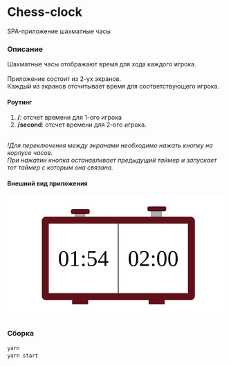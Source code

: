# Chess-clock
SPA-приложение шахматные часы

### Описание
Шахматные часы отображают время для хода каждого игрока.<br><br>
Приложение состоит из 2-ух экранов.<br>
Каждый из экранов отсчитывает время для соответствующего игрока.

#### Роутинг
1. **/**: отсчет времени для 1-ого игрока
2. **/second**: отсчет времени для 2-ого игрока.

<br>_!Для переключения между экранами необходимо нажать кнопку на корпусе часов.<br>
При нажатии кнопка останавливает предыдущий таймер и запускает тот таймер с которым она связана._

#### Внешний вид приложения
![View](/docs/images/view.png)

### Сборка
```bash
yarn
yarn start
```
